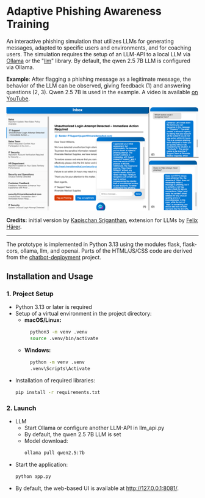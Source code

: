 # Adaptive Phishing Awareness Training

An interactive phishing simulation that utilizes LLMs for generating messages, adapted to specific users and environments, and for coaching users. The simulation requires the setup of an LLM-API to a local LLM via <a href="https://ollama.com/">Ollama</a> or the "<a href="https://llm.datasette.io/en/stable/">llm</a>" library. By default, the qwen 2.5 7B LLM is configured via Ollama.

**Example**: After flagging a phishing message as a legitimate message, the behavior of the LLM can be observed, giving feedback (1) and answering questions (2, 3). Qwen 2.5 7B is used in the example. A video is available <a href="https://www.youtube.com/watch?v=UUYAv6r7agY">on YouTube</a>.

![UI-2](https://raw.githubusercontent.com/fhaer/adaptive-phishing-awareness-training/main/UI-2.png)

**Credits:** initial version by [Kapischan Sriganthan](https://github.com/ksriganthan), extension for LLMs by [Felix Härer](https://github.com/fhaer).
 
---

The prototype is implemented in Python 3.13 using the modules flask, flask-cors, ollama, llm, and openai. Parts of the HTML/JS/CSS code are derived from the <a href="https://github.com/patrickloeber/chatbot-deployment">chatbot-deployment</a> project. 

## Installation and Usage

### 1. Project Setup
- Python 3.13 or later is required
- Setup of a virtual environment in the project directory:
  - **macOS/Linux:**
    ```bash
      python3 -m venv .venv
      source .venv/bin/activate
    ```
  - **Windows:**
    ```bash
      python -m venv .venv
      .venv\Scripts\Activate
    ```
- Installation of required libraries:
  ```bash
  pip install -r requirements.txt
  ```

### 2. Launch
- LLM
  - Start Ollama or configure another LLM-API in llm_api.py
  - By default, the qwen 2.5 7B LLM is set
  - Model download:
     ```bash
     ollama pull qwen2.5:7b
     ```
- Start the application:
  ```bash
  python app.py
  ```
- By default, the web-based UI is available at <a href="http://127.0.0.1:8081/">http://127.0.0.1:8081/</a>.
